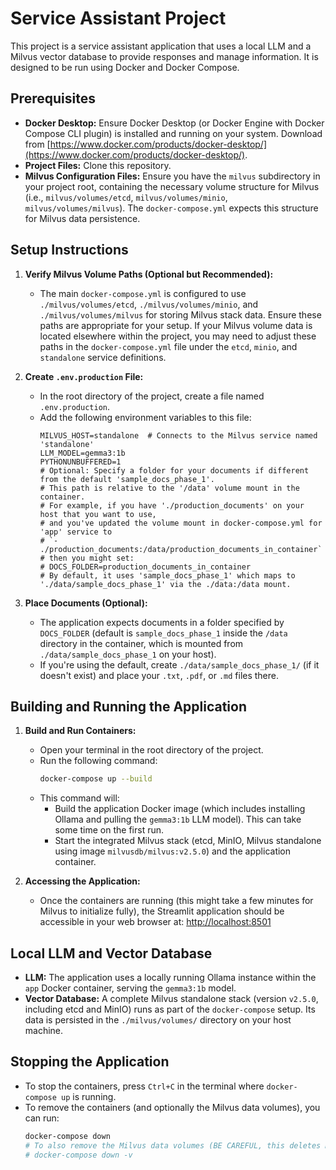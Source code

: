 # Service Assistant Project

This project is a service assistant application that uses a local LLM and a Milvus vector database to provide responses and manage information. It is designed to be run using Docker and Docker Compose.

## Prerequisites

*   **Docker Desktop:** Ensure Docker Desktop (or Docker Engine with Docker Compose CLI plugin) is installed and running on your system. Download from [https://www.docker.com/products/docker-desktop/](https://www.docker.com/products/docker-desktop/).
*   **Project Files:** Clone this repository.
*   **Milvus Configuration Files:** Ensure you have the `milvus` subdirectory in your project root, containing the necessary volume structure for Milvus (i.e., `milvus/volumes/etcd`, `milvus/volumes/minio`, `milvus/volumes/milvus`). The `docker-compose.yml` expects this structure for Milvus data persistence.

## Setup Instructions

1.  **Verify Milvus Volume Paths (Optional but Recommended):**
    *   The main `docker-compose.yml` is configured to use `./milvus/volumes/etcd`, `./milvus/volumes/minio`, and `./milvus/volumes/milvus` for storing Milvus stack data. Ensure these paths are appropriate for your setup. If your Milvus volume data is located elsewhere within the project, you may need to adjust these paths in the `docker-compose.yml` file under the `etcd`, `minio`, and `standalone` service definitions.

2.  **Create `.env.production` File:**
    *   In the root directory of the project, create a file named `.env.production`.
    *   Add the following environment variables to this file:
        ```env
        MILVUS_HOST=standalone  # Connects to the Milvus service named 'standalone'
        LLM_MODEL=gemma3:1b
        PYTHONUNBUFFERED=1
        # Optional: Specify a folder for your documents if different from the default 'sample_docs_phase_1'.
        # This path is relative to the '/data' volume mount in the container.
        # For example, if you have './production_documents' on your host that you want to use,
        # and you've updated the volume mount in docker-compose.yml for 'app' service to
        # `- ./production_documents:/data/production_documents_in_container`
        # then you might set:
        # DOCS_FOLDER=production_documents_in_container 
        # By default, it uses 'sample_docs_phase_1' which maps to './data/sample_docs_phase_1' via the ./data:/data mount.
        ```

3.  **Place Documents (Optional):**
    *   The application expects documents in a folder specified by `DOCS_FOLDER` (default is `sample_docs_phase_1` inside the `/data` directory in the container, which is mounted from `./data/sample_docs_phase_1` on your host).
    *   If you're using the default, create `./data/sample_docs_phase_1/` (if it doesn't exist) and place your `.txt`, `.pdf`, or `.md` files there.

## Building and Running the Application

1.  **Build and Run Containers:**
    *   Open your terminal in the root directory of the project.
    *   Run the following command:
        ```bash
        docker-compose up --build
        ```
    *   This command will:
        *   Build the application Docker image (which includes installing Ollama and pulling the `gemma3:1b` LLM model). This can take some time on the first run.
        *   Start the integrated Milvus stack (etcd, MinIO, Milvus standalone using image `milvusdb/milvus:v2.5.0`) and the application container.

2.  **Accessing the Application:**
    *   Once the containers are running (this might take a few minutes for Milvus to initialize fully), the Streamlit application should be accessible in your web browser at:
        [http://localhost:8501](http://localhost:8501)

## Local LLM and Vector Database

*   **LLM:** The application uses a locally running Ollama instance within the `app` Docker container, serving the `gemma3:1b` model.
*   **Vector Database:** A complete Milvus standalone stack (version `v2.5.0`, including etcd and MinIO) runs as part of the `docker-compose` setup. Its data is persisted in the `./milvus/volumes/` directory on your host machine.

## Stopping the Application

*   To stop the containers, press `Ctrl+C` in the terminal where `docker-compose up` is running.
*   To remove the containers (and optionally the Milvus data volumes), you can run:
    ```bash
    docker-compose down
    # To also remove the Milvus data volumes (BE CAREFUL, this deletes Milvus data from ./milvus/volumes/):
    # docker-compose down -v 
    ```
